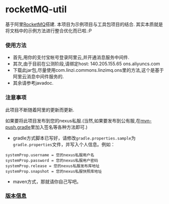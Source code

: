 # rocketMQ-util

基于阿里[RocketMQ](https://github.com/alibaba/RocketMQ)搭建.
本项目为示例项目与工具包项目的结合.
其实本质就是将文档中的示例方法进行整合优化而已啦.:P

### 使用方法

- 首先,用你的支付宝帐号登录阿里云,并开通消息服务中间件.
- 其次,由于目前在公测阶段,请绑定host: 140.205.155.65 ons.aliyuncs.com
- 下载此jar包,尽量使用com.linzi.commons.linzimq.ons里的方法,这个是基于阿里云消息中间件服务的.
- 其余请参考javadoc.

### 注意事项

此项目不断随着阿里的更新而更新.

如果要将此项目发布到您的nexus私服.(当然,如果要发布到公有服,在[mvn-push.gradle](mvn-push.gradle)里加入签名等各种方法即可.)

  - gradle方式脚本已写好，请修改`gradle.properties.sample`为`gradle.properties`文件，并写入个人信息。例如：

  ```
  systemProp.username = 您的nexus私服用户名
  systemProp.password = 您的nexus私服用户密码
  systemProp.release = 您的nexus私服发布库地址
  systemProp.snapshot = 您的nexus私服快照库地址
  ```

  - maven方式，那就请你自己写吧。

### [版本信息](VERSION_HISTORY.md)

